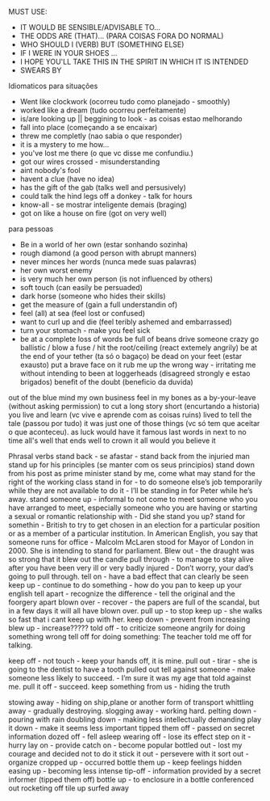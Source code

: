 MUST USE:

- IT WOULD BE SENSIBLE/ADVISABLE TO...
- THE ODDS ARE (THAT)... (PARA COISAS FORA DO NORMAL)
- WHO SHOULD I (VERB) BUT (SOMETHING ELSE)
- IF I WERE IN YOUR SHOES ...
- I HOPE YOU'LL TAKE THIS IN THE SPIRIT IN WHICH IT IS INTENDED
- SWEARS BY


Idiomaticos para situações
- Went like clockwork (ocorreu tudo como planejado - smoothly)
- worked like a dream (tudo ocorreu perfeitamente)
- is/are looking up || beggining to look - as coisas estao melhorando
- fall into place (começando a se encaixar)
- threw me completly (nao sabia o que responder)
- it is a mystery to me how...
- you've lost me there (o que vc disse me confundiu.)
- got our wires crossed - misunderstanding
- aint nobody's fool
- havent a clue (have no idea)
- has the gift of the gab (talks well and persusively)
- could talk the hind legs off a donkey - talk for hours
- know-all - se mostrar inteligente demais (braging)
- got on like a house on fire (got on very well)

para pessoas
- Be in a world of her own (estar sonhando sozinha)
- rough diamond (a good person with abrupt manners)
- never minces her words (nunca mede suas palavras)
- her own worst enemy
- is very much her own person (is not influenced by others)
- soft touch (can easily be persuaded)
- dark horse (someone who hides their skills)
- get the measure of (gain a full understandin of)
- feel (all) at sea (feel lost or confused)
- want to curl up and die (feel teribly ashemed and embarrassed)
- turn your stomach - make you feel sick
- be at a complete loss of words
be full of beans
drive someone crazy
go ballistic / blow a fuse / hit the root/ceiling (react extemely angrily)
be at the end of your tether (ta só o bagaço)
be dead on your feet (estar exausto)
put a brave face on it
rub me up the wrong way - irritating me without intending to
been at loggerheads (disagreed strongly e estao brigados)
benefit of the doubt (beneficio da duvida)

out of the blue
mind my own business
feel in my bones
as a by-your-leave (without asking permission)
to cut a long story short (encurtando a historia)
you live and learn (vc vive e aprende com as coisas ruins)
lived to tell the tale (passou por tudo)
it was just one of those things (vc só tem que aceitar o que aconteceu).
as luck would have it
famous last words
in next to no time
all's well that ends well
to crown it all
would you believe it


Phrasal verbs
stand back - se afastar - stand back from the injuried man
stand up for his principles (se manter com os seus principios)
stand down from his post as prime minister
stand by me, come what may
stand for the right of the working class
stand in for - to do someone else’s job temporarily while they are not available to do it - I’ll be standing in for Peter while he’s away.
stand someone up - informal to not come to meet someone who you have arranged to meet, especially someone who you are having or starting a sexual or romantic relationship with - Did she stand you up?
stand for somethin - British to try to get chosen in an election for a particular position or as a member of a particular institution. In American English, you say that someone runs for office - Malcolm McLaren stood for Mayor of London in 2000. She is intending to stand for parliament.
Blew out - the draught was so strong that it blew out the candle
pull through - to manage to stay alive after you have been very ill or very badly injured - Don’t worry, your dad’s going to pull through.
tell on - have a bad effect that can clearly be seen
keep up - continue to do something - how do you pan to keep up your english
tell apart - recognize the difference - tell the original and the foorgery apart
blown over - recover - the papers are full of the scandal, but in a few days it will all have blown over.
pull up - to stop 
keep up - she walks so fast that i cant keep up with her.
keep down - prevent from increasing
blew up - increase?????
told off - to criticize someone angrily for doing something wrong tell off for doing something: The teacher told me off for talking.

keep off - not touch - keep your hands off, it is mine.
pull out - tirar - she is going to the dentist to have a tooth pulled out
tell against someone - make someone less likely to succeed. - I’m sure it was my age that told against me.
pull it off - succeed.
keep something from us - hiding the truth

stowing away - hiding on ship,plane or another form of transport
whittling away - gradually destroying.
slogging away - working hard.
pelting down - pouring with rain
doubling down - making less intellectually demanding
play it down - make it seems less important
tipped them off - passed on secret information
dozed off - fell asleep
wearing off - lose its effect
step on it  - hurry
lay on - provide
catch on - become popular
bottled out - lost my courage and decided not to do it
stick it out - persevere with it
sort out - organize
cropped up - occurred
bottle them up - keep feelings hidden
easing up - becoming less intense
tip-off - information provided by a secret informer (tipped them off)
bottle up - to enclosure in a bottle
conferenced out
rocketing off
tile up
surfed away
